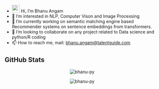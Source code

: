 - <img src="https://media.giphy.com/media/hvRJCLFzcasrR4ia7z/giphy.gif" width="25px"> </h2> Hi, I’m Bhanu Angam
- 👀 I’m interested in NLP, Computer Vison and Image Processing
- 🌱 I’m currently working on semantic matching engine based Recommender systems on sentence embeddings from transformers.
- 💞️ I’m looking to collaborate on any project related to Data science and python/R coding
- 📫 How to reach me, mail: bhanu.angam@talentguide.com

<!---
Bhanu-py/Bhanu-py is a ✨ special ✨ repository because its `README.md` (this file) appears on your GitHub profile.
You can click the Preview link to take a look at your changes.
--->  


<h2>GitHub Stats</h2>

<p align="center"> <img src="https://github-readme-stats.vercel.app/api?username=bhanu-py&show_icons=true&theme=gotham" alt="bhanu-py" /> <p align="center"> <img src="https://github-readme-stats.vercel.app/api/top-langs/?username=bhanu-py&show_icons=true&theme=gotham" alt="bhanu-py" />
